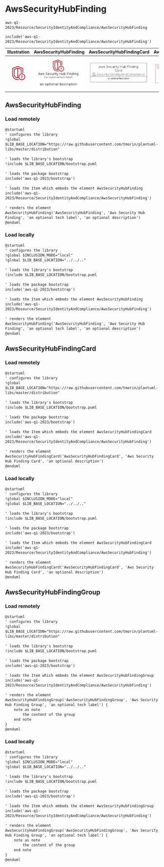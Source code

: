 # AwsSecurityHubFinding


```text
aws-q1-2023/Resource/SecurityIdentityAndCompliance/AwsSecurityHubFinding
```

```text
include('aws-q1-2023/Resource/SecurityIdentityAndCompliance/AwsSecurityHubFinding')
```



| Illustration | AwsSecurityHubFinding | AwsSecurityHubFindingCard | AwsSecurityHubFindingGroup |
| :---: | :---: | :---: | :---: |
| ![illustration for Illustration](../../../aws-q1-2023/Resource/SecurityIdentityAndCompliance/AwsSecurityHubFinding.png) | ![illustration for AwsSecurityHubFinding](../../../aws-q1-2023/Resource/SecurityIdentityAndCompliance/AwsSecurityHubFinding.Local.png) | ![illustration for AwsSecurityHubFindingCard](../../../aws-q1-2023/Resource/SecurityIdentityAndCompliance/AwsSecurityHubFindingCard.Local.png) | ![illustration for AwsSecurityHubFindingGroup](../../../aws-q1-2023/Resource/SecurityIdentityAndCompliance/AwsSecurityHubFindingGroup.Local.png) |




## AwsSecurityHubFinding

### Load remotely
```plantuml
@startuml
' configures the library
!global $LIB_BASE_LOCATION="https://raw.githubusercontent.com/tmorin/plantuml-libs/master/distribution"

' loads the library's bootstrap
!include $LIB_BASE_LOCATION/bootstrap.puml

' loads the package bootstrap
include('aws-q1-2023/bootstrap')

' loads the Item which embeds the element AwsSecurityHubFinding
include('aws-q1-2023/Resource/SecurityIdentityAndCompliance/AwsSecurityHubFinding')

' renders the element
AwsSecurityHubFinding('AwsSecurityHubFinding', 'Aws Security Hub Finding', 'an optional tech label', 'an optional description')
@enduml
```

### Load locally
```plantuml
@startuml
' configures the library
!global $INCLUSION_MODE="local"
!global $LIB_BASE_LOCATION="../../.."

' loads the library's bootstrap
!include $LIB_BASE_LOCATION/bootstrap.puml

' loads the package bootstrap
include('aws-q1-2023/bootstrap')

' loads the Item which embeds the element AwsSecurityHubFinding
include('aws-q1-2023/Resource/SecurityIdentityAndCompliance/AwsSecurityHubFinding')

' renders the element
AwsSecurityHubFinding('AwsSecurityHubFinding', 'Aws Security Hub Finding', 'an optional tech label', 'an optional description')
@enduml
```

## AwsSecurityHubFindingCard

### Load remotely
```plantuml
@startuml
' configures the library
!global $LIB_BASE_LOCATION="https://raw.githubusercontent.com/tmorin/plantuml-libs/master/distribution"

' loads the library's bootstrap
!include $LIB_BASE_LOCATION/bootstrap.puml

' loads the package bootstrap
include('aws-q1-2023/bootstrap')

' loads the Item which embeds the element AwsSecurityHubFindingCard
include('aws-q1-2023/Resource/SecurityIdentityAndCompliance/AwsSecurityHubFinding')

' renders the element
AwsSecurityHubFindingCard('AwsSecurityHubFindingCard', 'Aws Security Hub Finding Card', 'an optional description')
@enduml
```

### Load locally
```plantuml
@startuml
' configures the library
!global $INCLUSION_MODE="local"
!global $LIB_BASE_LOCATION="../../.."

' loads the library's bootstrap
!include $LIB_BASE_LOCATION/bootstrap.puml

' loads the package bootstrap
include('aws-q1-2023/bootstrap')

' loads the Item which embeds the element AwsSecurityHubFindingCard
include('aws-q1-2023/Resource/SecurityIdentityAndCompliance/AwsSecurityHubFinding')

' renders the element
AwsSecurityHubFindingCard('AwsSecurityHubFindingCard', 'Aws Security Hub Finding Card', 'an optional description')
@enduml
```

## AwsSecurityHubFindingGroup

### Load remotely
```plantuml
@startuml
' configures the library
!global $LIB_BASE_LOCATION="https://raw.githubusercontent.com/tmorin/plantuml-libs/master/distribution"

' loads the library's bootstrap
!include $LIB_BASE_LOCATION/bootstrap.puml

' loads the package bootstrap
include('aws-q1-2023/bootstrap')

' loads the Item which embeds the element AwsSecurityHubFindingGroup
include('aws-q1-2023/Resource/SecurityIdentityAndCompliance/AwsSecurityHubFinding')

' renders the element
AwsSecurityHubFindingGroup('AwsSecurityHubFindingGroup', 'Aws Security Hub Finding Group', 'an optional tech label') {
    note as note
        the content of the group
    end note
}
@enduml
```

### Load locally
```plantuml
@startuml
' configures the library
!global $INCLUSION_MODE="local"
!global $LIB_BASE_LOCATION="../../.."

' loads the library's bootstrap
!include $LIB_BASE_LOCATION/bootstrap.puml

' loads the package bootstrap
include('aws-q1-2023/bootstrap')

' loads the Item which embeds the element AwsSecurityHubFindingGroup
include('aws-q1-2023/Resource/SecurityIdentityAndCompliance/AwsSecurityHubFinding')

' renders the element
AwsSecurityHubFindingGroup('AwsSecurityHubFindingGroup', 'Aws Security Hub Finding Group', 'an optional tech label') {
    note as note
        the content of the group
    end note
}
@enduml
```

